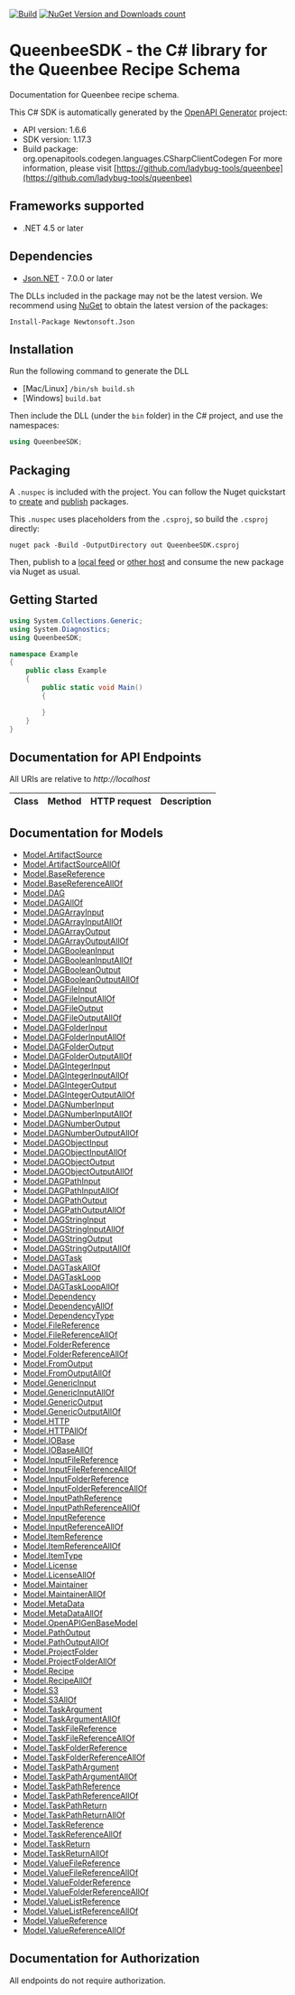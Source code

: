 [![Build](https://github.com/ladybug-tools/honeybee-schema-dotnet/workflows/CD/badge.svg)](https://github.com/ladybug-tools/honeybee-schema-dotnet/actions) [![NuGet Version and Downloads count](https://buildstats.info/nuget/PollinationSDK?dWidth=50)](https://www.nuget.org/packages/PollinationSDK)
# QueenbeeSDK - the C# library for the Queenbee Recipe Schema

Documentation for Queenbee recipe schema.

This C# SDK is automatically generated by the [OpenAPI Generator](https://openapi-generator.tech) project:

- API version: 1.6.6
- SDK version: 1.17.3
- Build package: org.openapitools.codegen.languages.CSharpClientCodegen
    For more information, please visit [https://github.com/ladybug-tools/queenbee](https://github.com/ladybug-tools/queenbee)

## Frameworks supported


- .NET 4.5 or later

## Dependencies


- [Json.NET](https://www.nuget.org/packages/Newtonsoft.Json/) - 7.0.0 or later

The DLLs included in the package may not be the latest version. We recommend using [NuGet](https://docs.nuget.org/consume/installing-nuget) to obtain the latest version of the packages:

```
Install-Package Newtonsoft.Json
```


## Installation

Run the following command to generate the DLL

- [Mac/Linux] `/bin/sh build.sh`
- [Windows] `build.bat`

Then include the DLL (under the `bin` folder) in the C# project, and use the namespaces:

```csharp
using QueenbeeSDK;

```


## Packaging

A `.nuspec` is included with the project. You can follow the Nuget quickstart to [create](https://docs.microsoft.com/en-us/nuget/quickstart/create-and-publish-a-package#create-the-package) and [publish](https://docs.microsoft.com/en-us/nuget/quickstart/create-and-publish-a-package#publish-the-package) packages.

This `.nuspec` uses placeholders from the `.csproj`, so build the `.csproj` directly:

```
nuget pack -Build -OutputDirectory out QueenbeeSDK.csproj
```

Then, publish to a [local feed](https://docs.microsoft.com/en-us/nuget/hosting-packages/local-feeds) or [other host](https://docs.microsoft.com/en-us/nuget/hosting-packages/overview) and consume the new package via Nuget as usual.


## Getting Started

```csharp
using System.Collections.Generic;
using System.Diagnostics;
using QueenbeeSDK;

namespace Example
{
    public class Example
    {
        public static void Main()
        {

        }
    }
}
```

## Documentation for API Endpoints

All URIs are relative to *http://localhost*

Class | Method | HTTP request | Description
------------ | ------------- | ------------- | -------------


## Documentation for Models

 - [Model.ArtifactSource](docs/ArtifactSource.md)
 - [Model.ArtifactSourceAllOf](docs/ArtifactSourceAllOf.md)
 - [Model.BaseReference](docs/BaseReference.md)
 - [Model.BaseReferenceAllOf](docs/BaseReferenceAllOf.md)
 - [Model.DAG](docs/DAG.md)
 - [Model.DAGAllOf](docs/DAGAllOf.md)
 - [Model.DAGArrayInput](docs/DAGArrayInput.md)
 - [Model.DAGArrayInputAllOf](docs/DAGArrayInputAllOf.md)
 - [Model.DAGArrayOutput](docs/DAGArrayOutput.md)
 - [Model.DAGArrayOutputAllOf](docs/DAGArrayOutputAllOf.md)
 - [Model.DAGBooleanInput](docs/DAGBooleanInput.md)
 - [Model.DAGBooleanInputAllOf](docs/DAGBooleanInputAllOf.md)
 - [Model.DAGBooleanOutput](docs/DAGBooleanOutput.md)
 - [Model.DAGBooleanOutputAllOf](docs/DAGBooleanOutputAllOf.md)
 - [Model.DAGFileInput](docs/DAGFileInput.md)
 - [Model.DAGFileInputAllOf](docs/DAGFileInputAllOf.md)
 - [Model.DAGFileOutput](docs/DAGFileOutput.md)
 - [Model.DAGFileOutputAllOf](docs/DAGFileOutputAllOf.md)
 - [Model.DAGFolderInput](docs/DAGFolderInput.md)
 - [Model.DAGFolderInputAllOf](docs/DAGFolderInputAllOf.md)
 - [Model.DAGFolderOutput](docs/DAGFolderOutput.md)
 - [Model.DAGFolderOutputAllOf](docs/DAGFolderOutputAllOf.md)
 - [Model.DAGIntegerInput](docs/DAGIntegerInput.md)
 - [Model.DAGIntegerInputAllOf](docs/DAGIntegerInputAllOf.md)
 - [Model.DAGIntegerOutput](docs/DAGIntegerOutput.md)
 - [Model.DAGIntegerOutputAllOf](docs/DAGIntegerOutputAllOf.md)
 - [Model.DAGNumberInput](docs/DAGNumberInput.md)
 - [Model.DAGNumberInputAllOf](docs/DAGNumberInputAllOf.md)
 - [Model.DAGNumberOutput](docs/DAGNumberOutput.md)
 - [Model.DAGNumberOutputAllOf](docs/DAGNumberOutputAllOf.md)
 - [Model.DAGObjectInput](docs/DAGObjectInput.md)
 - [Model.DAGObjectInputAllOf](docs/DAGObjectInputAllOf.md)
 - [Model.DAGObjectOutput](docs/DAGObjectOutput.md)
 - [Model.DAGObjectOutputAllOf](docs/DAGObjectOutputAllOf.md)
 - [Model.DAGPathInput](docs/DAGPathInput.md)
 - [Model.DAGPathInputAllOf](docs/DAGPathInputAllOf.md)
 - [Model.DAGPathOutput](docs/DAGPathOutput.md)
 - [Model.DAGPathOutputAllOf](docs/DAGPathOutputAllOf.md)
 - [Model.DAGStringInput](docs/DAGStringInput.md)
 - [Model.DAGStringInputAllOf](docs/DAGStringInputAllOf.md)
 - [Model.DAGStringOutput](docs/DAGStringOutput.md)
 - [Model.DAGStringOutputAllOf](docs/DAGStringOutputAllOf.md)
 - [Model.DAGTask](docs/DAGTask.md)
 - [Model.DAGTaskAllOf](docs/DAGTaskAllOf.md)
 - [Model.DAGTaskLoop](docs/DAGTaskLoop.md)
 - [Model.DAGTaskLoopAllOf](docs/DAGTaskLoopAllOf.md)
 - [Model.Dependency](docs/Dependency.md)
 - [Model.DependencyAllOf](docs/DependencyAllOf.md)
 - [Model.DependencyType](docs/DependencyType.md)
 - [Model.FileReference](docs/FileReference.md)
 - [Model.FileReferenceAllOf](docs/FileReferenceAllOf.md)
 - [Model.FolderReference](docs/FolderReference.md)
 - [Model.FolderReferenceAllOf](docs/FolderReferenceAllOf.md)
 - [Model.FromOutput](docs/FromOutput.md)
 - [Model.FromOutputAllOf](docs/FromOutputAllOf.md)
 - [Model.GenericInput](docs/GenericInput.md)
 - [Model.GenericInputAllOf](docs/GenericInputAllOf.md)
 - [Model.GenericOutput](docs/GenericOutput.md)
 - [Model.GenericOutputAllOf](docs/GenericOutputAllOf.md)
 - [Model.HTTP](docs/HTTP.md)
 - [Model.HTTPAllOf](docs/HTTPAllOf.md)
 - [Model.IOBase](docs/IOBase.md)
 - [Model.IOBaseAllOf](docs/IOBaseAllOf.md)
 - [Model.InputFileReference](docs/InputFileReference.md)
 - [Model.InputFileReferenceAllOf](docs/InputFileReferenceAllOf.md)
 - [Model.InputFolderReference](docs/InputFolderReference.md)
 - [Model.InputFolderReferenceAllOf](docs/InputFolderReferenceAllOf.md)
 - [Model.InputPathReference](docs/InputPathReference.md)
 - [Model.InputPathReferenceAllOf](docs/InputPathReferenceAllOf.md)
 - [Model.InputReference](docs/InputReference.md)
 - [Model.InputReferenceAllOf](docs/InputReferenceAllOf.md)
 - [Model.ItemReference](docs/ItemReference.md)
 - [Model.ItemReferenceAllOf](docs/ItemReferenceAllOf.md)
 - [Model.ItemType](docs/ItemType.md)
 - [Model.License](docs/License.md)
 - [Model.LicenseAllOf](docs/LicenseAllOf.md)
 - [Model.Maintainer](docs/Maintainer.md)
 - [Model.MaintainerAllOf](docs/MaintainerAllOf.md)
 - [Model.MetaData](docs/MetaData.md)
 - [Model.MetaDataAllOf](docs/MetaDataAllOf.md)
 - [Model.OpenAPIGenBaseModel](docs/OpenAPIGenBaseModel.md)
 - [Model.PathOutput](docs/PathOutput.md)
 - [Model.PathOutputAllOf](docs/PathOutputAllOf.md)
 - [Model.ProjectFolder](docs/ProjectFolder.md)
 - [Model.ProjectFolderAllOf](docs/ProjectFolderAllOf.md)
 - [Model.Recipe](docs/Recipe.md)
 - [Model.RecipeAllOf](docs/RecipeAllOf.md)
 - [Model.S3](docs/S3.md)
 - [Model.S3AllOf](docs/S3AllOf.md)
 - [Model.TaskArgument](docs/TaskArgument.md)
 - [Model.TaskArgumentAllOf](docs/TaskArgumentAllOf.md)
 - [Model.TaskFileReference](docs/TaskFileReference.md)
 - [Model.TaskFileReferenceAllOf](docs/TaskFileReferenceAllOf.md)
 - [Model.TaskFolderReference](docs/TaskFolderReference.md)
 - [Model.TaskFolderReferenceAllOf](docs/TaskFolderReferenceAllOf.md)
 - [Model.TaskPathArgument](docs/TaskPathArgument.md)
 - [Model.TaskPathArgumentAllOf](docs/TaskPathArgumentAllOf.md)
 - [Model.TaskPathReference](docs/TaskPathReference.md)
 - [Model.TaskPathReferenceAllOf](docs/TaskPathReferenceAllOf.md)
 - [Model.TaskPathReturn](docs/TaskPathReturn.md)
 - [Model.TaskPathReturnAllOf](docs/TaskPathReturnAllOf.md)
 - [Model.TaskReference](docs/TaskReference.md)
 - [Model.TaskReferenceAllOf](docs/TaskReferenceAllOf.md)
 - [Model.TaskReturn](docs/TaskReturn.md)
 - [Model.TaskReturnAllOf](docs/TaskReturnAllOf.md)
 - [Model.ValueFileReference](docs/ValueFileReference.md)
 - [Model.ValueFileReferenceAllOf](docs/ValueFileReferenceAllOf.md)
 - [Model.ValueFolderReference](docs/ValueFolderReference.md)
 - [Model.ValueFolderReferenceAllOf](docs/ValueFolderReferenceAllOf.md)
 - [Model.ValueListReference](docs/ValueListReference.md)
 - [Model.ValueListReferenceAllOf](docs/ValueListReferenceAllOf.md)
 - [Model.ValueReference](docs/ValueReference.md)
 - [Model.ValueReferenceAllOf](docs/ValueReferenceAllOf.md)


## Documentation for Authorization

All endpoints do not require authorization.
